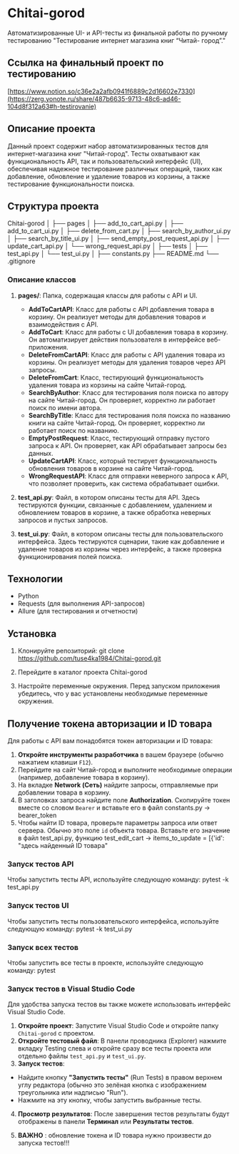 # Chitai-gorod
Автоматизированные UI- и API-тесты из финальной работы по ручному тестированию  "Тестирование интернет магазина книг “Читай- город”."

## Ссылка на финальный проект по тестированию
[https://www.notion.so/c36e2a2afb0941f6889c2d16602e7330](https://zerg.yonote.ru/share/487b6635-9713-48c6-ad46-104d8f312a63#h-testirovanie)

## Описание проекта

Данный проект содержит набор автоматизированных тестов для интернет-магазина книг "Читай-город". Тесты охватывают как функциональность API, так и пользовательский интерфейс (UI), обеспечивая надежное тестирование различных операций, таких как добавление, обновление и удаление товаров из корзины, а также тестирование функциональности поиска.

## Структура проекта

Chitai-gorod
│
├── pages
│   ├── add_to_cart_api.py
│   ├── add_to_cart_ui.py
│   ├── delete_from_cart.py
│   ├── search_by_author_ui.py
│   ├── search_by_title_ui.py
│   ├── send_empty_post_request_api.py
│   ├── update_cart_api.py
│   └── wrong_request_api.py
│
├── tests
│   ├── test_api.py
│   └── test_ui.py
│
├── constants.py
├── README.md
└── .gitignore

### Описание классов

1. **pages/**: Папка, содержащая классы для работы с API и UI.
   - **AddToCartAPI**: 
     Класс для работы с API добавления товара в корзину. Он реализует методы для добавления товаров и взаимодействия с API.
   - **AddToCart**: 
     Класс для работы с UI добавления товара в корзину. Он автоматизирует действия пользователя в интерфейсе веб-приложения.
   - **DeleteFromCartAPI**: 
     Класс для работы с API удаления товара из корзины. Он реализует методы для удаления товаров через API запросы.
   - **DeleteFromCart**: 
     Класс, тестирующий функциональность удаления товара из корзины на сайте Читай-город.
   - **SearchByAuthor**: 
     Класс для тестирования поля поиска по автору на сайте Читай-город. Он проверяет, корректно ли работает поиск по имени автора.
   - **SearchByTitle**: 
     Класс для тестирования поля поиска по названию книги на сайте Читай-город. Он проверяет, корректно ли работает поиск по названию.
   - **EmptyPostRequest**: 
     Класс, тестирующий отправку пустого запроса к API. Он проверяет, как API обрабатывает запросы без данных.
   - **UpdateCartAPI**: 
     Класс, который тестирует функциональность обновления товаров в корзине на сайте Читай-город.
   - **WrongRequestAPI**: 
     Класс для отправки неверного запроса к API, что позволяет проверить, как система обрабатывает ошибки.

2. **test_api.py**: Файл, в котором описаны тесты для API. Здесь тестируются функции, связанные с добавлением, удалением и обновлением товаров в корзине, а также обработка неверных запросов и пустых запросов.

3. **test_ui.py**: Файл, в котором описаны тесты для пользовательского интерфейса. Здесь тестируются сценарии, такие как добавление и удаление товаров из корзины через интерфейс, а также проверка функционирования полей поиска.

## Технологии

- Python
- Requests (для выполнения API-запросов)
- Allure (для тестирования и отчетности)


## Установка

1. Клонируйте репозиторий:
git clone https://github.com/tuse4ka1984/Chitai-gorod.git

2. Перейдите в каталог проекта
Chitai-gorod

3. Настройте переменные окружения. Перед запуском приложения убедитесь, что у вас установлены необходимые переменные окружения.

## Получение токена авторизации и ID товара

Для работы с API вам понадобятся токен авторизации и ID товара:

1. **Откройте инструменты разработчика** в вашем браузере (обычно нажатием клавиши `F12`).
2. Перейдите на сайт Читай-город и выполните необходимые операции (например, добавление товара в корзину).
3. На вкладке **Network (Сеть)** найдите запросы, отправляемые при добавлении товара в корзину.
4. В заголовках запроса найдите поле **Authorization**. Скопируйте токен вместе со словом `Bearer` и вставьте его в файл constants.py -> bearer_token
5. Чтобы найти ID товара, проверьте параметры запроса или ответ сервера. Обычно это поле `id` объекта товара. Вставьте его значение в файл test_api.py, функцию test_edit_cart -> items_to_update = [{'id': "здесь найденный ID товара"

### Запуск тестов API

Чтобы запустить тесты API, используйте следующую команду:  pytest -k test_api.py

### Запуск тестов UI

Чтобы запустить тесты пользовательского интерфейса, используйте следующую команду:  pytest -k test_ui.py

### Запуск всех тестов
Чтобы запустить все тесты в проекте, используйте следующую команду:
pytest

### Запуск тестов в Visual Studio Code
Для удобства запуска тестов вы также можете использовать интерфейс Visual Studio Code.

1. **Откройте проект**: Запустите Visual Studio Code и откройте папку `Chitai-gorod` с  проектом.
2. **Откройте тестовый файл**: В панели проводника (Explorer) нажмите вкладку Testing слева  и откройте сразу все тесты проекта или отдельно файлы `test_api.py` и `test_ui.py`.
3. **Запуск тестов**:
- Найдите кнопку **"Запустить тесты"** (Run Tests) в правом верхнем углу редактора (обычно это зелёная кнопка с изображением треугольника или надписью "Run").
- Нажмите на эту кнопку, чтобы запустить выбранные тесты.

4. **Просмотр результатов**: После завершения тестов результаты будут отображены в панели **Терминал** или **Результаты тестов**.
         
 5. **ВАЖНО** : обновление токена и ID товара нужно произвести до запуска тестов!!!
